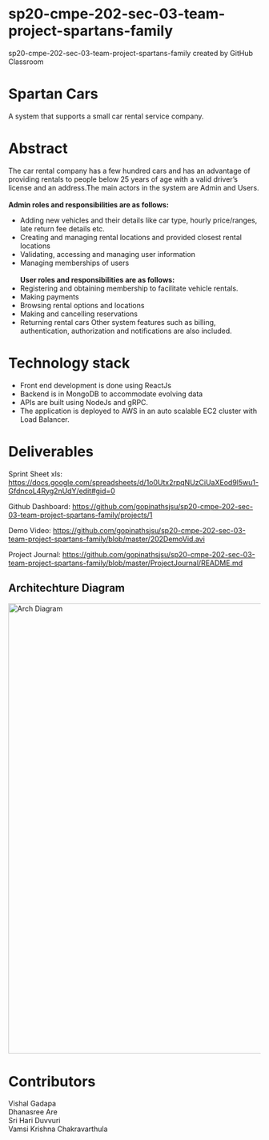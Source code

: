 # sp20-cmpe-202-sec-03-team-project-spartans-family
sp20-cmpe-202-sec-03-team-project-spartans-family created by GitHub Classroom
# Spartan Cars
A system that supports a small car rental service company.
# Abstract
The car rental company has a few hundred cars and has an advantage of providing rentals to people below 25 years of age with a valid driver’s license and an address.The main actors in the system are Admin and Users. <br/><br/>
 **Admin roles and responsibilities are as follows:** <br/>
- Adding new vehicles and their details like car type, hourly price/ranges, late return fee details etc.
-	Creating and managing rental locations and provided closest rental locations 
-	Validating, accessing and managing user information
- Managing memberships of users <br/><br/>
**User roles and responsibilities are as follows:** <br/> 
-	Registering and obtaining membership to facilitate vehicle rentals.
-	Making payments
-	Browsing rental options and locations
-	Making and cancelling reservations
-	Returning rental cars
Other system features such as billing, authentication, authorization and notifications are also included. <br/>
# Technology stack
-	Front end development is done using ReactJs
-	Backend is in MongoDB to accommodate evolving data
-	APIs are built using NodeJs and gRPC.
-	The application is deployed to AWS in an auto scalable EC2 cluster with Load Balancer.

# Deliverables
Sprint Sheet xls: https://docs.google.com/spreadsheets/d/1o0Utx2rpqNUzCiUaXEod9l5wu1-GfdncoL4Ryg2nUdY/edit#gid=0

Github Dashboard: https://github.com/gopinathsjsu/sp20-cmpe-202-sec-03-team-project-spartans-family/projects/1

Demo Video: https://github.com/gopinathsjsu/sp20-cmpe-202-sec-03-team-project-spartans-family/blob/master/202DemoVid.avi

Project Journal: https://github.com/gopinathsjsu/sp20-cmpe-202-sec-03-team-project-spartans-family/blob/master/ProjectJournal/README.md

## Architechture Diagram

<img width="900" alt="Arch Diagram" src="https://github.com/gopinathsjsu/sp20-cmpe-202-sec-03-team-project-spartans-family/blob/master/Architechture.JPG">



# Contributors
Vishal Gadapa <br/>
Dhanasree Are <br/>
Sri Hari Duvvuri <br/>
Vamsi Krishna Chakravarthula <br/>

